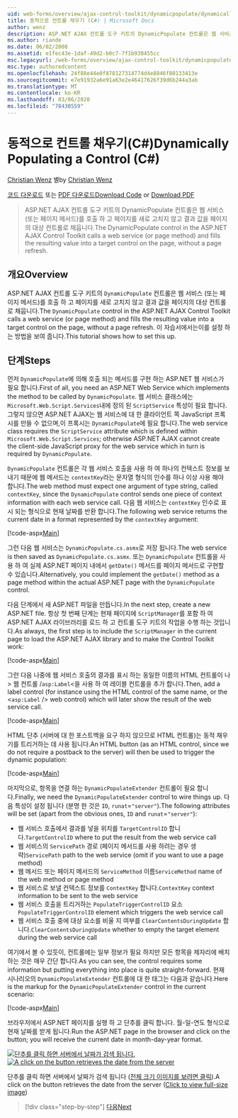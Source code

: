 ```yaml
---
uid: web-forms/overview/ajax-control-toolkit/dynamicpopulate/dynamically-populating-a-control-cs
title: 동적으로 컨트롤 채우기 (C#) | Microsoft Docs
author: wenz
description: ASP.NET AJAX 컨트롤 도구 키트의 DynamicPopulate 컨트롤은 웹 서비스 (또는 페이지 메서드)를 호출 하 고 결과 값을 t ...의 대상 컨트롤로 채웁니다.
ms.author: riande
ms.date: 06/02/2008
ms.assetid: e1fec43e-1daf-49d2-b0c7-7f1b930455cc
msc.legacyurl: /web-forms/overview/ajax-control-toolkit/dynamicpopulate/dynamically-populating-a-control-cs
msc.type: authoredcontent
ms.openlocfilehash: 24f88e44e0f878127314774d4e8846f80133413e
ms.sourcegitcommit: e7e91932a6e91a63e2e46417626f39d6b244a3ab
ms.translationtype: MT
ms.contentlocale: ko-KR
ms.lasthandoff: 03/06/2020
ms.locfileid: "78430559"
---
```

# <a name="dynamically-populating-a-control-c"></a><span data-ttu-id="6bf1c-103">동적으로 컨트롤 채우기(C#)</span><span class="sxs-lookup"><span data-stu-id="6bf1c-103">Dynamically Populating a Control (C#)</span></span>

<span data-ttu-id="6bf1c-104">[Christian Wenz](https://github.com/wenz) 별</span><span class="sxs-lookup"><span data-stu-id="6bf1c-104">by [Christian Wenz](https://github.com/wenz)</span></span>

<span data-ttu-id="6bf1c-105">[코드 다운로드](https://download.microsoft.com/download/d/8/f/d8f2f6f9-1b7c-46ad-9252-e1fc81bdea3e/dynamicpopulate0.cs.zip) 또는 [PDF 다운로드](https://download.microsoft.com/download/b/6/a/b6ae89ee-df69-4c87-9bfb-ad1eb2b23373/dynamicpopulate0CS.pdf)</span><span class="sxs-lookup"><span data-stu-id="6bf1c-105">[Download Code](https://download.microsoft.com/download/d/8/f/d8f2f6f9-1b7c-46ad-9252-e1fc81bdea3e/dynamicpopulate0.cs.zip) or [Download PDF](https://download.microsoft.com/download/b/6/a/b6ae89ee-df69-4c87-9bfb-ad1eb2b23373/dynamicpopulate0CS.pdf)</span></span>

> <span data-ttu-id="6bf1c-106">ASP.NET AJAX 컨트롤 도구 키트의 DynamicPopulate 컨트롤은 웹 서비스 (또는 페이지 메서드)를 호출 하 고 페이지를 새로 고치지 않고 결과 값을 페이지의 대상 컨트롤로 채웁니다.</span><span class="sxs-lookup"><span data-stu-id="6bf1c-106">The DynamicPopulate control in the ASP.NET AJAX Control Toolkit calls a web service (or page method) and fills the resulting value into a target control on the page, without a page refresh.</span></span>

## <a name="overview"></a><span data-ttu-id="6bf1c-107">개요</span><span class="sxs-lookup"><span data-stu-id="6bf1c-107">Overview</span></span>

<span data-ttu-id="6bf1c-108">ASP.NET AJAX 컨트롤 도구 키트의 `DynamicPopulate` 컨트롤은 웹 서비스 (또는 페이지 메서드)를 호출 하 고 페이지를 새로 고치지 않고 결과 값을 페이지의 대상 컨트롤로 채웁니다.</span><span class="sxs-lookup"><span data-stu-id="6bf1c-108">The `DynamicPopulate` control in the ASP.NET AJAX Control Toolkit calls a web service (or page method) and fills the resulting value into a target control on the page, without a page refresh.</span></span> <span data-ttu-id="6bf1c-109">이 자습서에서는이를 설정 하는 방법을 보여 줍니다.</span><span class="sxs-lookup"><span data-stu-id="6bf1c-109">This tutorial shows how to set this up.</span></span>

## <a name="steps"></a><span data-ttu-id="6bf1c-110">단계</span><span class="sxs-lookup"><span data-stu-id="6bf1c-110">Steps</span></span>

<span data-ttu-id="6bf1c-111">먼저 `DynamicPopulate`에 의해 호출 되는 메서드를 구현 하는 ASP.NET 웹 서비스가 필요 합니다.</span><span class="sxs-lookup"><span data-stu-id="6bf1c-111">First of all, you need an ASP.NET Web Service which implements the method to be called by `DynamicPopulate`.</span></span> <span data-ttu-id="6bf1c-112">웹 서비스 클래스에는 `Microsoft.Web.Script.Services`내에 정의 된 `ScriptService` 특성이 필요 합니다. 그렇지 않으면 ASP.NET AJAX는 웹 서비스에 대 한 클라이언트 쪽 JavaScript 프록시를 만들 수 없으며,이 프록시는 `DynamicPopulate`에 필요 합니다.</span><span class="sxs-lookup"><span data-stu-id="6bf1c-112">The web service class requires the `ScriptService` attribute which is defined within `Microsoft.Web.Script.Services`; otherwise ASP.NET AJAX cannot create the client-side JavaScript proxy for the web service which in turn is required by `DynamicPopulate`.</span></span>

<span data-ttu-id="6bf1c-113">`DynamicPopulate` 컨트롤은 각 웹 서비스 호출을 사용 하 여 하나의 컨텍스트 정보를 보내기 때문에 웹 메서드는 `contextKey`라는 문자열 형식의 인수를 하나 이상 사용 해야 합니다.</span><span class="sxs-lookup"><span data-stu-id="6bf1c-113">The web method must expect one argument of type string, called `contextKey`, since the `DynamicPopulate` control sends one piece of context information with each web service call.</span></span> <span data-ttu-id="6bf1c-114">다음 웹 서비스는 `contextKey` 인수로 표시 되는 형식으로 현재 날짜를 반환 합니다.</span><span class="sxs-lookup"><span data-stu-id="6bf1c-114">The following web service returns the current date in a format represented by the `contextKey` argument:</span></span>

[!code-aspx[Main](dynamically-populating-a-control-cs/samples/sample1.aspx)]

<span data-ttu-id="6bf1c-115">그런 다음 웹 서비스는 `DynamicPopulate.cs.asmx`로 저장 됩니다.</span><span class="sxs-lookup"><span data-stu-id="6bf1c-115">The web service is then saved as `DynamicPopulate.cs.asmx`.</span></span> <span data-ttu-id="6bf1c-116">또는 `DynamicPopulate` 컨트롤을 사용 하 여 실제 ASP.NET 페이지 내에서 `getDate()` 메서드를 페이지 메서드로 구현할 수 있습니다.</span><span class="sxs-lookup"><span data-stu-id="6bf1c-116">Alternatively, you could implement the `getDate()` method as a page method within the actual ASP.NET page with the `DynamicPopulate` control.</span></span>

<span data-ttu-id="6bf1c-117">다음 단계에서 새 ASP.NET 파일을 만듭니다.</span><span class="sxs-lookup"><span data-stu-id="6bf1c-117">In the next step, create a new ASP.NET file.</span></span> <span data-ttu-id="6bf1c-118">항상 첫 번째 단계는 현재 페이지에 `ScriptManager`를 포함 하 여 ASP.NET AJAX 라이브러리를 로드 하 고 컨트롤 도구 키트의 작업을 수행 하는 것입니다.</span><span class="sxs-lookup"><span data-stu-id="6bf1c-118">As always, the first step is to include the `ScriptManager` in the current page to load the ASP.NET AJAX library and to make the Control Toolkit work:</span></span>

[!code-aspx[Main](dynamically-populating-a-control-cs/samples/sample2.aspx)]

<span data-ttu-id="6bf1c-119">그런 다음 나중에 웹 서비스 호출의 결과를 표시 하는 동일한 이름의 HTML 컨트롤이 나 &gt; 웹 컨트롤  /`asp:Label`&lt;을 사용 하 여 레이블 컨트롤을 추가 합니다.</span><span class="sxs-lookup"><span data-stu-id="6bf1c-119">Then, add a label control (for instance using the HTML control of the same name, or the &lt;`asp:Label` /&gt; web control) which will later show the result of the web service call.</span></span>

[!code-aspx[Main](dynamically-populating-a-control-cs/samples/sample3.aspx)]

<span data-ttu-id="6bf1c-120">HTML 단추 (서버에 대 한 포스트백을 요구 하지 않으므로 HTML 컨트롤)는 동적 채우기를 트리거하는 데 사용 됩니다.</span><span class="sxs-lookup"><span data-stu-id="6bf1c-120">An HTML button (as an HTML control, since we do not require a postback to the server) will then be used to trigger the dynamic population:</span></span>

[!code-aspx[Main](dynamically-populating-a-control-cs/samples/sample4.aspx)]

<span data-ttu-id="6bf1c-121">마지막으로, 항목을 연결 하는 `DynamicPopulateExtender` 컨트롤이 필요 합니다.</span><span class="sxs-lookup"><span data-stu-id="6bf1c-121">Finally, we need the `DynamicPopulateExtender` control to wire things up.</span></span> <span data-ttu-id="6bf1c-122">다음 특성이 설정 됩니다 (분명 한 것은 `ID`, `runat`=`"server"`).</span><span class="sxs-lookup"><span data-stu-id="6bf1c-122">The following attributes will be set (apart from the obvious ones, `ID` and `runat`=`"server"`):</span></span>

- <span data-ttu-id="6bf1c-123">웹 서비스 호출에서 결과를 넣을 위치를 `TargetControlID` 합니다.</span><span class="sxs-lookup"><span data-stu-id="6bf1c-123">`TargetControlID` where to put the result from the web service call</span></span>
- <span data-ttu-id="6bf1c-124">웹 서비스의 `ServicePath` 경로 (페이지 메서드를 사용 하려는 경우 생략)</span><span class="sxs-lookup"><span data-stu-id="6bf1c-124">`ServicePath` path to the web service (omit if you want to use a page method)</span></span>
- <span data-ttu-id="6bf1c-125">웹 메서드 또는 페이지 메서드의 `ServiceMethod` 이름</span><span class="sxs-lookup"><span data-stu-id="6bf1c-125">`ServiceMethod` name of the web method or page method</span></span>
- <span data-ttu-id="6bf1c-126">웹 서비스로 보낼 컨텍스트 정보를 `ContextKey` 합니다.</span><span class="sxs-lookup"><span data-stu-id="6bf1c-126">`ContextKey` context information to be sent to the web service</span></span>
- <span data-ttu-id="6bf1c-127">웹 서비스 호출을 트리거하는 `PopulateTriggerControlID` 요소</span><span class="sxs-lookup"><span data-stu-id="6bf1c-127">`PopulateTriggerControlID` element which triggers the web service call</span></span>
- <span data-ttu-id="6bf1c-128">웹 서비스 호출 중에 대상 요소를 비울 지 여부를 `ClearContentsDuringUpdate` 합니다.</span><span class="sxs-lookup"><span data-stu-id="6bf1c-128">`ClearContentsDuringUpdate` whether to empty the target element during the web service call</span></span>

<span data-ttu-id="6bf1c-129">여기에서 볼 수 있듯이, 컨트롤에는 일부 정보가 필요 하지만 모든 항목을 제자리에 배치 하는 것은 매우 간단 합니다.</span><span class="sxs-lookup"><span data-stu-id="6bf1c-129">As you can see, the control requires some information but putting everything into place is quite straight-forward.</span></span> <span data-ttu-id="6bf1c-130">현재 시나리오의 `DynamicPopulateExtender` 컨트롤에 대 한 태그는 다음과 같습니다.</span><span class="sxs-lookup"><span data-stu-id="6bf1c-130">Here is the markup for the `DynamicPopulateExtender` control in the current scenario:</span></span>

[!code-aspx[Main](dynamically-populating-a-control-cs/samples/sample5.aspx)]

<span data-ttu-id="6bf1c-131">브라우저에서 ASP.NET 페이지를 실행 하 고 단추를 클릭 합니다. 월-일-연도 형식으로 현재 날짜를 받게 됩니다.</span><span class="sxs-lookup"><span data-stu-id="6bf1c-131">Run the ASP.NET page in the browser and click on the button; you will receive the current date in month-day-year format.</span></span>

<span data-ttu-id="6bf1c-132">[![단추를 클릭 하면 서버에서 날짜가 검색 됩니다.](dynamically-populating-a-control-cs/_static/image2.png)](dynamically-populating-a-control-cs/_static/image1.png)</span><span class="sxs-lookup"><span data-stu-id="6bf1c-132">[![A click on the button retrieves the date from the server](dynamically-populating-a-control-cs/_static/image2.png)](dynamically-populating-a-control-cs/_static/image1.png)</span></span>

<span data-ttu-id="6bf1c-133">단추를 클릭 하면 서버에서 날짜가 검색 됩니다 ([전체 크기 이미지를 보려면 클릭](dynamically-populating-a-control-cs/_static/image3.png)).</span><span class="sxs-lookup"><span data-stu-id="6bf1c-133">A click on the button retrieves the date from the server ([Click to view full-size image](dynamically-populating-a-control-cs/_static/image3.png))</span></span>

> [!div class="step-by-step"]
> [<span data-ttu-id="6bf1c-134">다음</span><span class="sxs-lookup"><span data-stu-id="6bf1c-134">Next</span></span>](dynamically-populating-a-control-using-javascript-code-cs.md)
